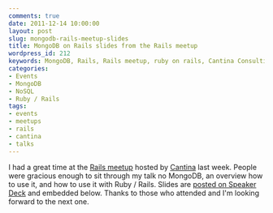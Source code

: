 ```yaml
---
comments: true
date: 2011-12-14 10:00:00
layout: post
slug: mongodb-rails-meetup-slides
title: MongoDB on Rails slides from the Rails meetup
wordpress_id: 212
keywords: MongoDB, Rails, Rails meetup, ruby on rails, Cantina Consulting
categories:
- Events
- MongoDB
- NoSQL
- Ruby / Rails
tags:
- events
- meetups
- rails
- cantina
- talks
---
```


I had a great time at the [Rails meetup](http://www.meetup.com/Rails-Boston) hosted by [Cantina](http://cantina.co/2011/11/30/come-to-the-meetup-boston-ruby-on-rails-meetup-group-lightning-round/) last week. People were gracious enough to sit through my talk no MongoDB, an overview how to use it, and how to use it with Ruby / Rails. Slides are [posted on Speaker Deck](http://speakerdeck.com/u/danadams/p/mongodb-on-rails) and embedded below. Thanks to those who attended and I'm looking forward to the next one.

<script src="http://speakerdeck.com/embed/4ee9106abc1ba9004c01407b.js" type="text/javascript"></script>
